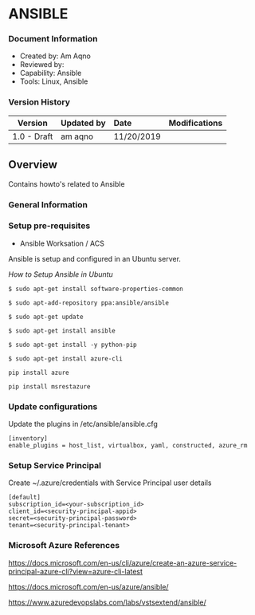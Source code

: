# ANSIBLE

### Document Information

- Created by: Am Aqno
- Reviewed by: 
- Capability: Ansible
- Tools: Linux, Ansible

### Version History

| Version | Updated by | Date | Modifications |
|-------|:-------------|:-----|:-----|
| 1.0 - Draft | am aqno | 11/20/2019 | |

## Overview

Contains howto's related to Ansible

### General Information


### Setup pre-requisites 
- Ansible Worksation / ACS

Ansible is setup and configured in an Ubuntu server.


*How to Setup Ansible in Ubuntu*
```
$ sudo apt-get install software-properties-common

$ sudo apt-add-repository ppa:ansible/ansible

$ sudo apt-get update

$ sudo apt-get install ansible

$ sudo apt-get install -y python-pip

$ sudo apt-get install azure-cli

pip install azure

pip install msrestazure

```
### Update configurations
Update the plugins in  /etc/ansible/ansible.cfg

```
[inventory]
enable_plugins = host_list, virtualbox, yaml, constructed, azure_rm
```
### Setup Service Principal
Create ~/.azure/credentials with Service Principal user details 
```
[default]
subscription_id=<your-subscription_id>
client_id=<security-principal-appid>
secret=<security-principal-password>
tenant=<security-principal-tenant>
```
### Microsoft Azure References
https://docs.microsoft.com/en-us/cli/azure/create-an-azure-service-principal-azure-cli?view=azure-cli-latest

https://docs.microsoft.com/en-us/azure/ansible/

https://www.azuredevopslabs.com/labs/vstsextend/ansible/


